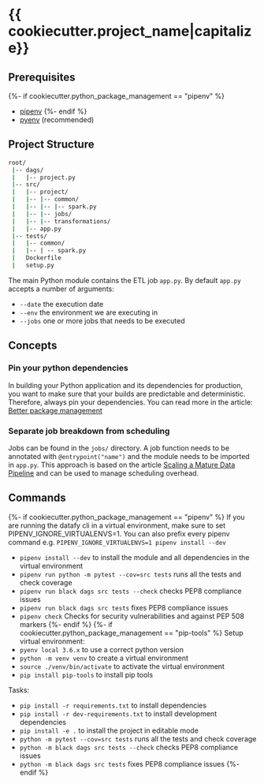 # {{ cookiecutter.project_name|capitalize}}

## Prerequisites

{%- if cookiecutter.python_package_management == "pipenv" %}
- [pipenv](https://pipenv.kennethreitz.org/en/latest/)
{%- endif %}
- [pyenv](https://github.com/pyenv/pyenv) (recommended)

## Project Structure

```bash
root/
 |-- dags/
 |   |-- project.py
 |-- src/
 |   |-- project/
 |   |-- |-- common/
 |   |-- |-- |-- spark.py
 |   |-- |-- jobs/
 |   |-- |-- transformations/
 |   |-- app.py
 |-- tests/
 |   |-- common/
 |   |-- | -- spark.py
 |   Dockerfile
 |   setup.py
```

The main Python module contains the ETL job `app.py`. By default `app.py` accepts a number of arguments:
- `--date` the execution date
- `--env` the environment we are executing in
- `--jobs` one or more jobs that needs to be executed

## Concepts

### Pin your python dependencies
In building your Python application and its dependencies for production, you want to make sure that your builds are predictable and deterministic.
 Therefore, always pin your dependencies. You can read more in the article: [Better package management](https://nvie.com/posts/better-package-management/)

### Separate job breakdown from scheduling
Jobs can be found in the `jobs/` directory. A job function needs to be annotated with `@entrypoint("name")` and
the module needs to be imported in `app.py`. This approach is based on the article [Scaling a Mature Data Pipeline](https://medium.com/airbnb-engineering/scaling-a-mature-data-pipeline-managing-overhead-f34835cbc866)
 and can be used to manage scheduling overhead.

## Commands
{%- if cookiecutter.python_package_management == "pipenv" %}
If you are running the datafy cli in a virtual environment, make sure to set PIPENV_IGNORE_VIRTUALENVS=1. You can
also prefix every pipenv command e.g. `PIPENV_IGNORE_VIRTUALENVS=1 pipenv install --dev`

- `pipenv install --dev` to install the module and all dependencies in the virtual environment
- `pipenv run python -m pytest --cov=src tests` runs all the tests and check coverage
- `pipenv run black dags src tests --check` checks PEP8 compliance issues
- `pipenv run black dags src tests` fixes PEP8 compliance issues
- `pipenv check` Checks for security vulnerabilities and against PEP 508 markers
{%- endif %}
{%- if cookiecutter.python_package_management == "pip-tools" %}
Setup virtual environment:
- `pyenv local 3.6.x` to use a correct python version
- `python -m venv venv` to create a virtual environment
- `source ./venv/bin/activate` to activate the virtual environment
- `pip install pip-tools` to install pip tools

Tasks:
- `pip install -r requirements.txt` to install dependencies
- `pip install -r dev-requirements.txt` to install development dependencies
- `pip install -e .` to install the project in editable mode
- `python -m pytest --cov=src tests` runs all the tests and check coverage
- `python -m black dags src tests --check` checks PEP8 compliance issues
- `python -m black dags src tests` fixes PEP8 compliance issues
{%- endif %}